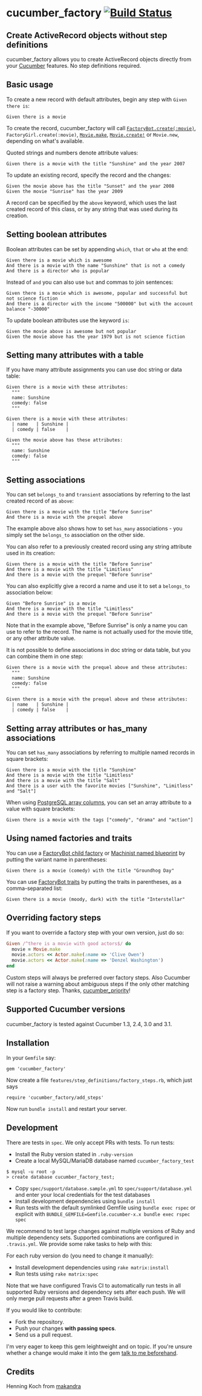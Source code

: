 cucumber_factory [![Build Status](https://travis-ci.org/makandra/cucumber_factory.svg?branch=master)](https://travis-ci.org/makandra/cucumber_factory)
================

Create ActiveRecord objects without step definitions
----------------------------------------------------

cucumber_factory allows you to create ActiveRecord objects directly from your [Cucumber](http://cukes.info/) features. No step definitions required.


Basic usage
-----------

To create a new record with default attributes, begin any step with `Given there is`:

```cucumber
Given there is a movie
```

To create the record, cucumber_factory will call [`FactoryBot.create(:movie)`](http://github.com/thoughtbot/factory_bot), `FactoryGirl.create(:movie)`, [`Movie.make`](http://github.com/notahat/machinist), [`Movie.create!`](http://apidock.com/rails/ActiveRecord/Persistence/ClassMethods/create%21) or `Movie.new`, depending on what's available.

Quoted strings and numbers denote attribute values:

```cucumber
Given there is a movie with the title "Sunshine" and the year 2007
```

To update an existing record, specify the record and the changes:
```
Given the movie above has the title "Sunset" and the year 2008
Given the movie "Sunrise" has the year 2009
```
A record can be specified by the `above` keyword, which uses the last created record of this class, or by any string that was used during its creation.

Setting boolean attributes
--------------------------

Boolean attributes can be set by appending `which`, `that` or `who` at the end:

```cucumber
Given there is a movie which is awesome
And there is a movie with the name "Sunshine" that is not a comedy
And there is a director who is popular
```

Instead of `and` you can also use `but` and commas to join sentences:

```cucumber
Given there is a movie which is awesome, popular and successful but not science fiction
And there is a director with the income "500000" but with the account balance "-30000"
```

To update boolean attributes use the keyword `is`:

```cucumber
Given the movie above is awesome but not popular
Given the movie above has the year 1979 but is not science fiction
```


Setting many attributes with a table
------------------------------------

If you have many attribute assignments you can use doc string or data table:

```cucumber
Given there is a movie with these attributes:
  """
  name: Sunshine
  comedy: false
  """
```

```cucumber
Given there is a movie with these attributes:
  | name   | Sunshine |
  | comedy | false    |
```

```cucumber
Given the movie above has these attributes:
  """
  name: Sunshine
  comedy: false
  """
```

Setting associations
--------------------

You can set `belongs_to` and `transient` associations by referring to the last created record of as `above`:

```cucumber
Given there is a movie with the title "Before Sunrise"
And there is a movie with the prequel above
```

The example above also shows how to set `has_many` associations - you simply set the `belongs_to` association on the other side.

You can also refer to a previously created record using any string attribute used in its creation:

```cucumber
Given there is a movie with the title "Before Sunrise"
And there is a movie with the title "Limitless"
And there is a movie with the prequel "Before Sunrise"
```

You can also explicitly give a record a name and use it to set a `belongs_to` association below:

```cucumber
Given "Before Sunrise" is a movie
And there is a movie with the title "Limitless"
And there is a movie with the prequel "Before Sunrise"
```

Note that in the example above, "Before Sunrise" is only a name you can use to refer to the record. The name is not actually used for the movie title, or any other attribute value.

It is not possible to define associations in doc string or data table, but you can combine them in one
step:

```cucumber
Given there is a movie with the prequel above and these attributes:
  """
  name: Sunshine
  comedy: false
  """
```

```cucumber
Given there is a movie with the prequel above and these attributes:
  | name   | Sunshine |
  | comedy | false    |
```


Setting array attributes or has_many associations
-------------------------------------------------

You can set `has_many` associations by referring to multiple named records in square brackets:

```cucumber
Given there is a movie with the title "Sunshine"
And there is a movie with the title "Limitless"
And there is a movie with the title "Salt"
And there is a user with the favorite movies ["Sunshine", "Limitless" and "Salt"]
```

When using [PostgreSQL array columns](https://www.postgresql.org/docs/9.1/static/arrays.html), you can set an array attribute to a value with square brackets:

```cucumber
Given there is a movie with the tags ["comedy", "drama" and "action"]
```




Using named factories and traits
--------------------------------

You can use a [FactoryBot child factory](https://github.com/thoughtbot/factory_bot/blob/master/GETTING_STARTED.md#inheritance) or [Machinist named blueprint](https://github.com/notahat/machinist/tree/1.0-maintenance#named-blueprints) by putting the variant name in parentheses:

```cucumber
Given there is a movie (comedy) with the title "Groundhog Day"
```

You can use [FactoryBot traits](https://github.com/thoughtbot/factory_bot/blob/master/GETTING_STARTED.md#traits) by putting the traits in parentheses, as a comma-separated list:

```cucumber
Given there is a movie (moody, dark) with the title "Interstellar"
```




Overriding factory steps
------------------------

If you want to override a factory step with your own version, just do so:

```ruby
Given /^there is a movie with good actors$/ do
  movie = Movie.make
  movie.actors << Actor.make(:name => 'Clive Owen')
  movie.actors << Actor.make(:name => 'Denzel Washington')
end
```

Custom steps will always be preferred over factory steps. Also Cucumber will not raise a warning about ambiguous steps if the only other matching step is a factory step. Thanks, [cucumber_priority](https://github.com/makandra/cucumber_priority)!


Supported Cucumber versions
----------------------------

cucumber_factory is tested against Cucumber 1.3, 2.4, 3.0 and 3.1.


Installation
------------

In your `Gemfile` say:

    gem 'cucumber_factory'

Now create a file `features/step_definitions/factory_steps.rb`, which just says

    require 'cucumber_factory/add_steps'

Now run `bundle install` and restart your server.


Development
-----------

There are tests in `spec`. We only accept PRs with tests. To run tests:

- Install the Ruby version stated in `.ruby-version`
- Create a local MySQL/MariaDB database named `cucumber_factory_test`
```
$ mysql -u root -p
> create database cucumber_factory_test;
```

- Copy `spec/support/database.sample.yml` to `spec/support/database.yml` and enter your local credentials for the test databases
- Install development dependencies using `bundle install`
- Run tests with the default symlinked Gemfile using `bundle exec rspec` or explicit with `BUNDLE_GEMFILE=Gemfile.cucumber-x.x bundle exec rspec spec`

We recommend to test large changes against multiple versions of Ruby and multiple dependency sets. Supported combinations are configured in `.travis.yml`. We provide some rake tasks to help with this:

For each ruby version do (you need to change it manually):
- Install development dependencies using `rake matrix:install`
- Run tests using `rake matrix:spec`

Note that we have configured Travis CI to automatically run tests in all supported Ruby versions and dependency sets after each push. We will only merge pull requests after a green Travis build.

If you would like to contribute:

- Fork the repository.
- Push your changes **with passing specs**.
- Send us a pull request.

I'm very eager to keep this gem leightweight and on topic. If you're unsure whether a change would make it into the gem  [talk to me beforehand](mailto:henning.koch@makandra.de).


Credits
-------

Henning Koch from [makandra](https://makandra.com/)
